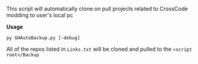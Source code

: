 This script will automatically clone on pull projects related to CrossCode modding to user's local pc

**Usage**

	py GHAutoBackup.py [-debug]
	
All of the repos listed in `Links.txt` will be cloned and pulled to the `<script root>/Backup`